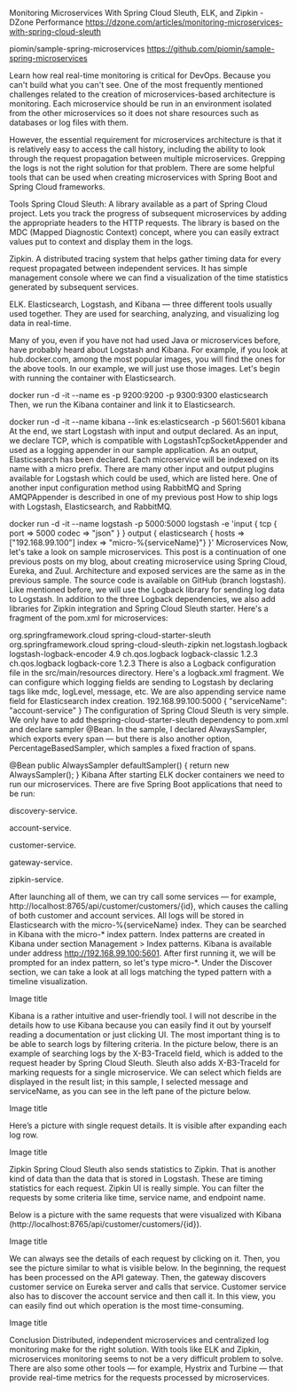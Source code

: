 
Monitoring Microservices With Spring Cloud Sleuth, ELK, and Zipkin - DZone Performance https://dzone.com/articles/monitoring-microservices-with-spring-cloud-sleuth

piomin/sample-spring-microservices https://github.com/piomin/sample-spring-microservices

Learn how real real-time monitoring is critical for DevOps. Because you can't build what you can't see.
One of the most frequently mentioned challenges related to the creation of microservices-based architecture is monitoring. Each microservice should be run in an environment isolated from the other microservices so it does not share resources such as databases or log files with them. 

However, the essential requirement for microservices architecture is that it is relatively easy to access the call history, including the ability to look through the request propagation between multiple microservices. Grepping the logs is not the right solution for that problem. There are some helpful tools that can be used when creating microservices with Spring Boot and Spring Cloud frameworks.

Tools
Spring Cloud Sleuth: A library available as a part of Spring Cloud project. Lets you track the progress of subsequent microservices by adding the appropriate headers to the HTTP requests. The library is based on the MDC (Mapped Diagnostic Context) concept, where you can easily extract values put to context and display them in the logs.

Zipkin. A distributed tracing system that helps gather timing data for every request propagated between independent services. It has simple management console where we can find a visualization of the time statistics generated by subsequent services.

ELK. Elasticsearch, Logstash, and Kibana — three different tools usually used together. They are used for searching, analyzing, and visualizing log data in real-time.

Many of you, even if you have not had used Java or microservices before, have probably heard about Logstash and Kibana. For example, if you look at hub.docker.com, among the most popular images, you will find the ones for the above tools. In our example, we will just use those images. Let's begin with running the container with Elasticsearch.

docker run -d -it --name es -p 9200:9200 -p 9300:9300 elasticsearch
Then, we run the Kibana container and link it to Elasticsearch.

docker run -d -it --name kibana --link es:elasticsearch -p 5601:5601 kibana
At the end, we start Logstash with input and output declared. As an input, we declare TCP, which is compatible with LogstashTcpSocketAppender and used as a logging appender in our sample application. As an output, Elasticsearch has been declared. Each microservice will be indexed on its name with a micro prefix. There are many other input and output plugins available for Logstash which could be used, which are listed here. One of another input configuration method using RabbitMQ and Spring  AMQPAppender is described in one of my previous post How to ship logs with Logstash, Elasticsearch, and RabbitMQ.

docker run -d -it --name logstash -p 5000:5000 logstash -e 'input { tcp { port => 5000 codec => "json" } } output { elasticsearch { hosts => ["192.168.99.100"] index => "micro-%{serviceName}"} }'
Microservices
Now, let's take a look on sample microservices. This post is a continuation of one previous posts on my blog, about creating microservice using Spring Cloud, Eureka, and Zuul. Architecture and exposed services are the same as in the previous sample. The source code is available on GitHub (branch logstash). Like mentioned before, we will use the Logback library for sending log data to Logstash. In addition to the three Logback dependencies, we also add libraries for Zipkin integration and Spring Cloud Sleuth starter. Here's a fragment of the pom.xml for microservices:

<dependency>
	<groupId>org.springframework.cloud</groupId>
	<artifactId>spring-cloud-starter-sleuth</artifactId>
</dependency>
<dependency>
	<groupId>org.springframework.cloud</groupId>
	<artifactId>spring-cloud-sleuth-zipkin</artifactId>
</dependency>
<dependency>
	<groupId>net.logstash.logback</groupId>
	<artifactId>logstash-logback-encoder</artifactId>
	<version>4.9</version>
</dependency>
<dependency>
	<groupId>ch.qos.logback</groupId>
	<artifactId>logback-classic</artifactId>
	<version>1.2.3</version>
</dependency>
<dependency>
	<groupId>ch.qos.logback</groupId>
	<artifactId>logback-core</artifactId>
	<version>1.2.3</version>
</dependency>
There is also a Logback configuration file in the src/main/resources directory. Here's a logback.xml fragment. We can configure which logging fields are sending to Logstash by declaring tags like mdc, logLevel, message, etc. We are also appending service name field for Elasticsearch index creation.

<appender name="STASH" class="net.logstash.logback.appender.LogstashTcpSocketAppender">
	<destination>192.168.99.100:5000</destination>
	<encoder class="net.logstash.logback.encoder.LoggingEventCompositeJsonEncoder">
		<providers>
			<mdc />
			<context />
			<logLevel />
			<loggerName />
			<pattern>
				<pattern>
          {
          "serviceName": "account-service"
          }
        </pattern>
			</pattern>
			<threadName />
			<message />
			<logstashMarkers />
			<stackTrace />
		</providers>
	</encoder>
</appender>
The configuration of Spring Cloud Sleuth is very simple. We only have to add thespring-cloud-starter-sleuth dependency to pom.xml and declare sampler @Bean. In the sample, I declared AlwaysSampler, which exports every span — but there is also another option, PercentageBasedSampler, which samples a fixed fraction of spans.

@Bean
public AlwaysSampler defaultSampler() {
  return new AlwaysSampler();
}
Kibana
After starting ELK docker containers we need to run our microservices. There are five Spring Boot applications that need to be run:

discovery-service.

account-service.

customer-service.

gateway-service.

zipkin-service.

After launching all of them, we can try call some services — for example, http://localhost:8765/api/customer/customers/{id}, which causes the calling of both customer and account services. All logs will be stored in Elasticsearch with the micro-%{serviceName}  index. They can be searched in Kibana with the micro-* index pattern. Index patterns are created in Kibana under section Management > Index patterns. Kibana is available under address http://192.168.99.100:5601. After first running it, we will be prompted for an index pattern, so let's type micro-*. Under the Discover section, we can take a look at all logs matching the typed pattern with a timeline visualization.

Image title

Kibana is a rather intuitive and user-friendly tool. I will not describe in the details how to use Kibana because you can easily find it out by yourself reading a documentation or just clicking UI. The most important thing is to be able to search logs by filtering criteria. In the picture below, there is an example of searching logs by the X-B3-TraceId field, which is added to the request header by Spring Cloud Sleuth. Sleuth also adds X-B3-TraceId for marking requests for a single microservice. We can select which fields are displayed in the result list; in this sample, I selected message and serviceName, as you can see in the left pane of the picture below.

Image title

Here’s a picture with single request details. It is visible after expanding each log row.

Image title

Zipkin
Spring Cloud Sleuth also sends statistics to Zipkin. That is another kind of data than the data that is stored in Logstash. These are timing statistics for each request. Zipkin UI is really simple. You can filter the requests by some criteria like time, service name, and endpoint name.

Below is a picture with the same requests that were visualized with Kibana (http://localhost:8765/api/customer/customers/{id}).


Image title

We can always see the details of each request by clicking on it. Then, you see the picture similar to what is visible below. In the beginning, the request has been processed on the API gateway. Then, the gateway discovers customer service on Eureka server and calls that service. Customer service also has to discover the account service and then call it. In this view, you can easily find out which operation is the most time-consuming.

Image title

Conclusion
Distributed, independent microservices and centralized log monitoring make for the right solution. With tools like ELK and Zipkin, microservices monitoring seems to not be a very difficult problem to solve. There are also some other tools — for example, Hystrix and Turbine — that provide real-time metrics for the requests processed by microservices.